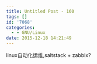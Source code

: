 ```yaml
---
title: Untitled Post - 160
tags: []
id: '7068'
categories:
  - - GNU/Linux
date: 2015-12-18 14:21:49
---
```


linux自动化运维,saltstack + zabbix?